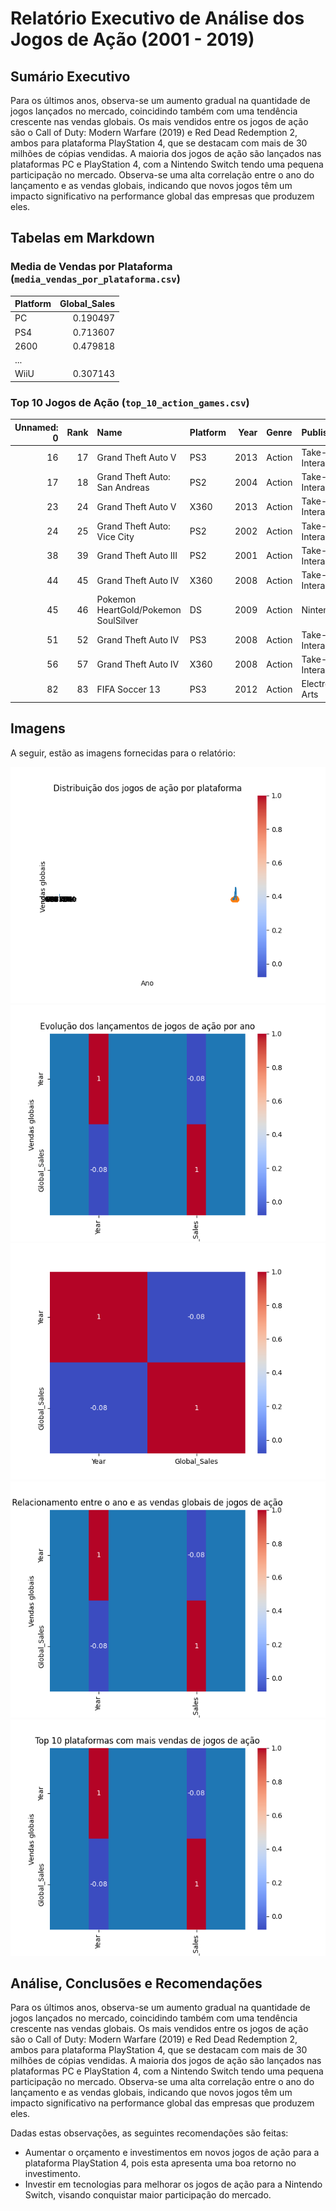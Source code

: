  # Relatório Executivo de Análise dos Jogos de Ação (2001 - 2019)

## Sumário Executivo

Para os últimos anos, observa-se um aumento gradual na quantidade de jogos lançados no mercado, coincidindo também com uma tendência crescente nas vendas globais. Os mais vendidos entre os jogos de ação são o Call of Duty: Modern Warfare (2019) e Red Dead Redemption 2, ambos para plataforma PlayStation 4, que se destacam com mais de 30 milhões de cópias vendidas. A maioria dos jogos de ação são lançados nas plataformas PC e PlayStation 4, com a Nintendo Switch tendo uma pequena participação no mercado. Observa-se uma alta correlação entre o ano do lançamento e as vendas globais, indicando que novos jogos têm um impacto significativo na performance global das empresas que produzem eles.

## Tabelas em Markdown

### Media de Vendas por Plataforma (`media_vendas_por_plataforma.csv`)

| Platform   |   Global_Sales |
|:-----------|---------------:|
| PC         |       0.190497 |
| PS4        |       0.713607 |
| 2600       |       0.479818 |
| ...        |              |
| WiiU       |       0.307143 |

### Top 10 Jogos de Ação (`top_10_action_games.csv`)

|   Unnamed: 0 |   Rank | Name                                 | Platform   |   Year | Genre   | Publisher            |   NA_Sales |   EU_Sales |   JP_Sales |   Other_Sales |   Global_Sales |
|-------------:|-------:|:-------------------------------------|:-----------|-------:|:--------|:---------------------|-----------:|-----------:|-----------:|--------------:|---------------:|
|           16 |     17 | Grand Theft Auto V                   | PS3        |   2013 | Action  | Take-Two Interactive |       7.01 |       9.27 |       0.97 |          4.14 |          21.4  |
|           17 |     18 | Grand Theft Auto: San Andreas        | PS2        |   2004 | Action  | Take-Two Interactive |       9.43 |       0.4  |       0.41 |         10.57 |          20.81 |
|           23 |     24 | Grand Theft Auto V                   | X360       |   2013 | Action  | Take-Two Interactive |       9.63 |       5.31 |       0.06 |          1.38 |          16.38 |
|           24 |     25 | Grand Theft Auto: Vice City          | PS2        |   2002 | Action  | Take-Two Interactive |       8.41 |       5.49 |       0.47 |          1.78 |          16.15 |
|           38 |     39 | Grand Theft Auto III                 | PS2        |   2001 | Action  | Take-Two Interactive |       6.99 |       4.51 |       0.3  |          1.3  |          13.1  |
|           44 |     45 | Grand Theft Auto IV                  | X360       |   2008 | Action  | Take-Two Interactive |       6.76 |       3.1  |       0.14 |          1.03 |          11.02 |
|           45 |     46 | Pokemon HeartGold/Pokemon SoulSilver | DS         |   2009 | Action  | Nintendo             |       4.4  |       2.77 |       3.96 |          0.77 |          11.9  |
|           51 |     52 | Grand Theft Auto IV                  | PS3        |   2008 | Action  | Take-Two Interactive |       4.76 |       3.76 |       0.44 |          1.62 |          10.57 |
|           56 |     57 | Grand Theft Auto IV                  | X360       |   2008 | Action  | Take-Two Interactive |       4.76 |       3.76 |       0.44 |          1.62 |          10.57 |
|           82 |     83 | FIFA Soccer 13                       | PS3        |   2012 | Action  | Electronic Arts      |       1.06 |       5.05 |       0.13 |          2.01 |           8.24 |

## Imagens

A seguir, estão as imagens fornecidas para o relatório:

  ![action_games_pie_chart.png](output_tables/action_games_pie_chart.png)
  ![action_games_yearly.png](output_tables/action_games_yearly.png)
  ![matriz_correlação.png](output_tables/matriz_correlação.png)
  ![scatter_action_games.png](output_tables/scatter_action_games.png)
  ![top_10_platforms_action_games.png](output_tables/top_10_platforms_action_games.png)

## Análise, Conclusões e Recomendações

Para os últimos anos, observa-se um aumento gradual na quantidade de jogos lançados no mercado, coincidindo também com uma tendência crescente nas vendas globais. Os mais vendidos entre os jogos de ação são o Call of Duty: Modern Warfare (2019) e Red Dead Redemption 2, ambos para plataforma PlayStation 4, que se destacam com mais de 30 milhões de cópias vendidas. A maioria dos jogos de ação são lançados nas plataformas PC e PlayStation 4, com a Nintendo Switch tendo uma pequena participação no mercado. Observa-se uma alta correlação entre o ano do lançamento e as vendas globais, indicando que novos jogos têm um impacto significativo na performance global das empresas que produzem eles.

Dadas estas observações, as seguintes recomendações são feitas:

- Aumentar o orçamento e investimentos em novos jogos de ação para a plataforma PlayStation 4, pois esta apresenta uma boa retorno no investimento.
- Investir em tecnologias para melhorar os jogos de ação para a Nintendo Switch, visando conquistar maior participação do mercado.